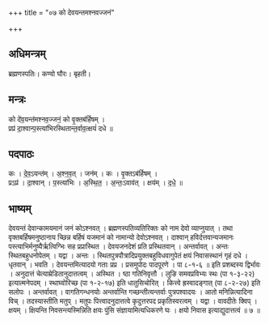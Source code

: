 +++
title = "०७ को देवयन्तमश्नवज्जनं"

+++
## अधिमन्त्रम्
ब्रह्मणस्पतिः। कण्वो घौरः। बृहती।

## मन्त्रः
को दे॑व॒यन्त॑मश्नव॒ज्जनं॒ को वृ॒क्तब॑र्हिषम् ।  
प्रप्र॑ दा॒श्वान्प॒स्त्या॑भिरस्थितान्त॒र्वाव॒त्क्षयं॑ दधे ॥

## पदपाठः
कः । दे॒व॒ऽयन्त॑म् । अ॒श्न॒व॒त् । जन॑म् । कः । वृ॒क्तऽब॑र्हिषम् ।  
प्रऽप्र॑ । दा॒श्वान् । प॒स्त्या॑भिः । अ॒स्थि॒त॒ । अ॒न्तः॒ऽवाव॑त् । क्षय॑म् । द॒धे॒ ॥

## भाष्यम्
देवयन्तं देवान्कामयमानं जनं कोऽश्नवत् । ब्रह्मणस्पतिव्यतिरिक्तः को नाम देवो व्याप्नुयात् । तथा वृक्तबर्हिषमनुष्ठानाय च्छिन्न बर्हिषं यजमानं को नामान्यो देवोऽश्नवत् । दाश्वान् हविर्दत्तवान्यजमानः पस्त्याभिर्मनुष्यैर्ऋत्विग्भिः सह प्रप्रास्थित । देवयजनदेशं प्रति प्रस्थितवान् । अन्तर्वावत् । अन्तः स्थितबहुधनोपेतम् । यद्वा । अन्तः । स्थितपुत्रपौत्रादिप्रयुक्तबहुविधवागुपेतं क्षयं निवासस्थानं गृहं दधे । धृतवान् । भवति । देवयन्तमित्यादयो गताः प्रप्र । प्रसमुपोदः पादपूरणे । पा ८-१-६ ॥ इति प्रशब्दस्य द्विर्भावः । अनुदात्तं चेत्याम्रेडितानुदात्तत्वम् । अस्थित । ष्ठा गतिनिवृत्तौ । लुङि समवप्रविभ्यः स्थः (पा १-३-२२) इत्यात्मनेपदम् । स्थाघ्वोरिच्छ (पा १-२-१७) इति धातुसिचोरित् । कित्त्वे ह्रस्वादङ्गात् (पा ८-२-२७) इति सलोपः । अन्तर्वावत् । वागतिगन्धनयोः अन्तर्वान्ति गच्छन्तीत्यन्तर्वाः पुत्रपश्वादयः । आतो मनिन्नित्यादिना विच् । तदस्यास्तीति मतुप् । मतुपः पित्त्वादनुदात्तत्वे कृदुत्तरपद प्रकृतिस्वरत्वम् । यद्वा । वावदीतेः क्विप् । क्षयम् । क्षियन्ति निवसन्त्यस्मिन्निति क्षयः पुंसि संज्ञायामित्यधिकरणे घः । क्षयो निवास इत्याद्युदात्तत्वं ॥ ७ ॥